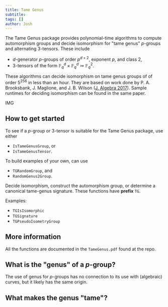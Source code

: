 ```yaml
---
title: Tame Genus
subtitle:
tags: []
author: Josh
---
```


The Tame Genus package provides polynomial-time algorithms to compute automorphism groups and decide isomorphism for "tame genus" $p$-groups and alternating $3$-tensors. These include 
- $d$-generator $p$-groups of order $p^{d + 2}$, exponent $p$, and class $2$,
- $3$-tensors of the form $\mathbb{F}_q^d\times \mathbb{F}_q^d\rightarrowtail \mathbb{F}_q^2$.

These algorithms can decide isomorphism on tame genus groups of of order $5^{256}$ in less than an hour. They are based on work done by P. A. Brooksbank, J. Maglione, and J. B. Wilson ([J. Algebra 2017](https://doi.org/10.1016/j.jalgebra.2016.12.007)). Sample runtimes for deciding isomorphism can be found in the same paper. 

IMG

## How to get started

To see if a $p$-group or $3$-tensor is suitable for the Tame Genus package, use either
- `IsTameGenusGroup`, or  
- `IsTameGenusTensor`.

To build examples of your own, can use
- `TGRandomGroup`, and 
- `RandomGenus2Group`.

Decide isomorphism, construct the automorphism group, or determine a canonical tame-genus signature. These functions have **prefix** `TG`. 

Examples: 
- `TGIsIsomorphic`
- `TGSignature`
- `TGPseudoIsometryGroup`

## More information

All the functions are documented in the `TameGenus.pdf` found at the repo. 

## What is the "genus" of a $p$-group?

The use of genus for $p$-groups has no connection to its use with (algebraic) curves, but it likely has the same origin. 

## What makes the genus "tame"?

